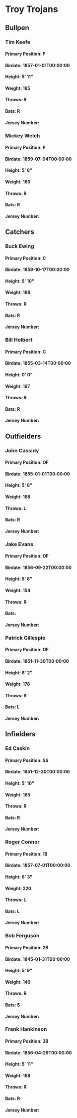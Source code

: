 # Troy Trojans
## Bullpen
### Tim Keefe
#### Primary Position: P
#### Birdate: 1857-01-01T00:00:00
#### Height: 5' 11"
#### Weight: 185
#### Throws: R
#### Bats: R
#### Jersey Number: 
### Mickey Welch
#### Primary Position: P
#### Birdate: 1859-07-04T00:00:00
#### Height: 5' 8"
#### Weight: 160
#### Throws: R
#### Bats: R
#### Jersey Number: 
## Catchers
### Buck Ewing
#### Primary Position: C
#### Birdate: 1859-10-17T00:00:00
#### Height: 5' 10"
#### Weight: 188
#### Throws: R
#### Bats: R
#### Jersey Number: 
### Bill Holbert
#### Primary Position: C
#### Birdate: 1855-03-14T00:00:00
#### Height: 0' 0"
#### Weight: 197
#### Throws: R
#### Bats: R
#### Jersey Number: 
## Outfielders
### John Cassidy
#### Primary Position: OF
#### Birdate: 1855-01-01T00:00:00
#### Height: 5' 8"
#### Weight: 168
#### Throws: L
#### Bats: R
#### Jersey Number: 
### Jake Evans
#### Primary Position: OF
#### Birdate: 1856-09-22T00:00:00
#### Height: 5' 8"
#### Weight: 154
#### Throws: R
#### Bats: 
#### Jersey Number: 
### Patrick Gillespie
#### Primary Position: OF
#### Birdate: 1851-11-30T00:00:00
#### Height: 6' 2"
#### Weight: 178
#### Throws: R
#### Bats: L
#### Jersey Number: 
## Infielders
### Ed Caskin
#### Primary Position: SS
#### Birdate: 1851-12-30T00:00:00
#### Height: 5' 10"
#### Weight: 165
#### Throws: R
#### Bats: R
#### Jersey Number: 
### Roger Connor
#### Primary Position: 1B
#### Birdate: 1857-07-01T00:00:00
#### Height: 6' 3"
#### Weight: 220
#### Throws: L
#### Bats: L
#### Jersey Number: 
### Bob Ferguson
#### Primary Position: 2B
#### Birdate: 1845-01-31T00:00:00
#### Height: 5' 9"
#### Weight: 149
#### Throws: R
#### Bats: S
#### Jersey Number: 
### Frank Hankinson
#### Primary Position: 3B
#### Birdate: 1856-04-29T00:00:00
#### Height: 5' 11"
#### Weight: 168
#### Throws: R
#### Bats: R
#### Jersey Number: 